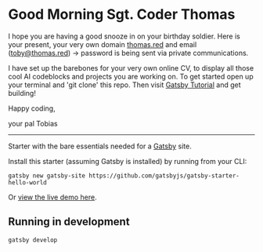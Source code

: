 # Good Morning Sgt. Coder Thomas
I hope you are having a good snooze in on your birthday soldier. Here is your present, your very own domain [thomas.red](https://thomas.red/) and email (toby@thomas.red) -> password is being sent via private communications.

I have set up the barebones for your very own online CV, to display all those cool AI codeblocks and projects you are working on. To get started open up your terminal and 'git clone' this repo. Then visit [Gatsby Tutorial](https://www.gatsbyjs.org/tutorial/) and get building!

Happy coding,

your pal Tobias

-----

Starter with the bare essentials needed for a [Gatsby](https://www.gatsbyjs.org/) site.

Install this starter (assuming Gatsby is installed) by running from your CLI:
```
gatsby new gatsby-site https://github.com/gatsbyjs/gatsby-starter-hello-world
```

Or [view the live demo here](https://gatsby-starter-hello-world-demo.netlify.com/).

## Running in development
`gatsby develop`
